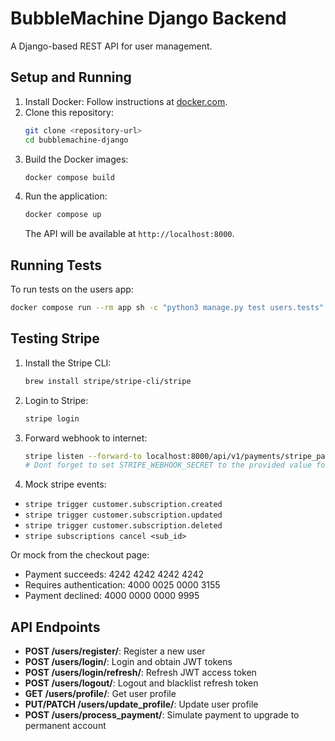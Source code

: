 
# BubbleMachine Django Backend

A Django-based REST API for user management.

## Setup and Running
1. Install Docker: Follow instructions at [docker.com](https://www.docker.com/get-started).
2. Clone this repository:
   ```bash
   git clone <repository-url>
   cd bubblemachine-django
   ```
3. Build the Docker images:
   ```bash
   docker compose build
   ```
4. Run the application:
   ```bash
   docker compose up
   ```
   The API will be available at `http://localhost:8000`.

## Running Tests
To run tests on the users app:
```bash
docker compose run --rm app sh -c "python3 manage.py test users.tests"
```

## Testing Stripe
1. Install the Stripe CLI:
   ```bash
   brew install stripe/stripe-cli/stripe
   ```
2. Login to Stripe:
   ```bash
   stripe login
   ```
3. Forward webhook to internet:
   ```bash
   stripe listen --forward-to localhost:8000/api/v1/payments/stripe_payment_webhook/
   # Dont forget to set STRIPE_WEBHOOK_SECRET to the provided value for testing
   ```
4. Mock stripe events:
- `stripe trigger customer.subscription.created`
- `stripe trigger customer.subscription.updated`
- `stripe trigger customer.subscription.deleted`
- `stripe subscriptions cancel <sub_id>`

Or mock from the checkout page:
- Payment succeeds: 4242 4242 4242 4242  
- Requires authentication: 4000 0025 0000 3155  
- Payment declined: 4000 0000 0000 9995



## API Endpoints
- **POST /users/register/**: Register a new user
- **POST /users/login/**: Login and obtain JWT tokens
- **POST /users/login/refresh/**: Refresh JWT access token
- **POST /users/logout/**: Logout and blacklist refresh token
- **GET /users/profile/**: Get user profile
- **PUT/PATCH /users/update_profile/**: Update user profile
- **POST /users/process_payment/**: Simulate payment to upgrade to permanent account
